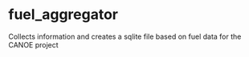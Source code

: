 # fuel_aggregator
Collects information and creates a sqlite file based on fuel data for the CANOE project
